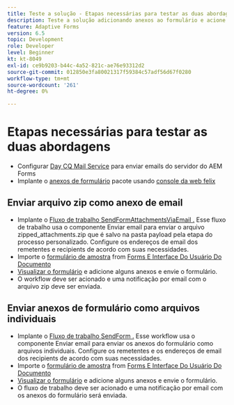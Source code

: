 ```yaml
---
title: Teste a solução - Etapas necessárias para testar as duas abordagens
description: Teste a solução adicionando anexos ao formulário e acione o fluxo de trabalho para enviar o email.
feature: Adaptive Forms
version: 6.5
topic: Development
role: Developer
level: Beginner
kt: kt-8049
exl-id: ce9b9203-b44c-4a52-821c-ae76e93312d2
source-git-commit: 012850e3fa80021317f59384c57adf56d67f0280
workflow-type: tm+mt
source-wordcount: '261'
ht-degree: 0%

---
```


# Etapas necessárias para testar as duas abordagens

* Configurar [Day CQ Mail Service](https://experienceleague.adobe.com/docs/experience-manager-65/administering/operations/notification.html?lang=en#configuring-the-mail-service) para enviar emails do servidor do AEM Forms
* Implante o [anexos de formulário](assets/formattachments.formattachments.core-1.0-SNAPSHOT.jar) pacote usando [console da web felix](http://localhost:4502/system/console/bundles)

## Enviar arquivo zip como anexo de email



* Implante o [Fluxo de trabalho SendFormAttachmentsViaEmail .](assets/zipped-form-attachments-model.zip) Esse fluxo de trabalho usa o componente Enviar email para enviar o arquivo zipped_attachments.zip que é salvo na pasta payload pela etapa do processo personalizado. Configure os endereços de email dos remetentes e recipients de acordo com suas necessidades.
* Importe o [formulário de amostra](assets/zip-form-attachments-form.zip) from [Forms E Interface Do Usuário Do Documento](http://localhost:4502/aem/forms.html/content/dam/formsanddocuments)
* [Visualizar o formulário](http://localhost:4502/content/dam/formsanddocuments/zippformattachments/jcr:content?wcmmode=disabled) e adicione alguns anexos e envie o formulário.
* O workflow deve ser acionado e uma notificação por email com o arquivo zip deve ser enviada.

## Enviar anexos de formulário como arquivos individuais

* Implante o [Fluxo de trabalho SendForm .](assets/send-form-attachments-model.zip) Esse workflow usa o componente Enviar email para enviar os anexos do formulário como arquivos individuais. Configure os remetentes e os endereços de email dos recipients de acordo com suas necessidades.
* Importe o [formulário de amostra](assets/send-list-attachments-form.zip) from [Forms E Interface Do Usuário Do Documento](http://localhost:4502/aem/forms.html/content/dam/formsanddocuments)
* [Visualizar o formulário](http://localhost:4502/content/dam/formsanddocuments/sendlistofattachments/jcr:content?wcmmode=disabled) e adicione alguns anexos e envie o formulário.
* O fluxo de trabalho deve ser acionado e uma notificação por email com os anexos do formulário será enviada.
